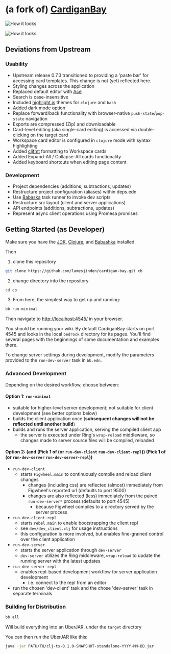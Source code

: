 # (a fork of) [CardiganBay](https://github.com/interstar/cardigan-bay)

![How it looks](https://github-production-user-asset-6210df.s3.amazonaws.com/7298563/251646162-117b5389-a9d5-4621-8b0f-d055a2578bf0.png)

![How it looks](https://github-production-user-asset-6210df.s3.amazonaws.com/7298563/251645715-0c2951b3-77fc-4646-a87c-ec94cc9bbb59.png)

## Deviations from Upstream

### Usability

* Upstream release 0.7.3 transitioned to providing a 'paste bar' for accessing card templates. This change is not (yet) reflected here.
* Styling changes across the application
* Replaced default editor with [Ace](https://ace.c9.io/)
* Search is case-insensitive
* Included [highlight.js](https://highlightjs.org/) themes for `clojure` and `bash`
* Added dark mode option
* Replace forward/back functionality with browser-native `push-state`/`pop-state` navigation
* Exports are compressed (Zip) and downloadable
* Card-level editing (aka single-card editing) is accessed via double-clicking on the target card
* Workspace card editor is configured in `clojure` mode with syntax highlighting
* Added [cljfmt](https://github.com/weavejester/cljfmt) formatting to Workspace cards
* Added Expand-All / Collapse-All cards functionality 
* Added keyboard shortcuts when editing page content

### Development

* Project dependencies (additions, subtractions, updates)
* Restructure project configuration (aliases) within deps.edn
* Use [Babaska](https://book.babashka.org/#tasks) task runner to invoke dev scripts
* Restructure src layout (client and server applications)
* API endpoints (additions, subtractions, updates)
* Represent async client operations using Promesa promises

## Getting Started (as Developer)

Make sure you have the [JDK](https://openjdk.org/install/), [Clojure](https://clojure.org/guides/install_clojure), and [Babashka](https://github.com/babashka/babashka#installation) installed.

Then

1. clone this repository
```bash
git clone https://github.com/lamesjinden/cardigan-bay.git cb
```
2. change directory into the repository
```bash
cd cb
```
3. From here, the simplest way to get up and running:
```bash
bb run-minimal
```

Then navigate to [http://localhost:4545/](http://localhost:4545/) in your browser.

You should be running your wiki. By default CardiganBay starts on port 4545 and looks in the local `bedrock` directory for its pages. You'll find several pages with the beginnings of some documentation and examples there.

To change server settings during development, modify the parameters provided to the `run-dev-server` task in `bb.edn`.

### Advanced Development

Depending on the desired workflow, choose between:

#### Option 1: `run-minimal`
  * suitable for higher-level server development; not suitable for client development (see better options below) 
  * builds the client application once (**subsequent changes will not be reflected until another build**)
  * builds and runs the server application, serving the compiled client app
    * the server is executed under Ring's `wrap-reload` middleware, so changes made to server source files will be compiled, reloaded

#### Option 2: (and (Pick 1 of (or `run-dev-client` `run-dev-client-repl`)) (Pick 1 of (or `run-dev-server` `run-dev-server-repl`))
  * `run-dev-client`
    * starts `Figwheel.main` to continuously compile and reload client changes
      * changes (including css) are reflected (almost) immediately from Figwheel's reported url (defaults to port 9500)
      * changes are also reflected (less) immediately from the paired `run-dev-server*` process (defaults to port 4545)
        * because Figwheel compiles to a directory served by the server process
  * `run-dev-client-repl`
    * starts `rebel.main` to enable bootstrapping the client repl
    * see `dev/dev_client.clj` for usage instructions
    * this configuration is more involved, but enables fine-grained control over the client application
  * `run-dev-server`
    * starts the server application through `dev-server`
    * `dev-server` utilizes the Ring middleware, `wrap-reload` to update the running server with the latest updates
  * `run-dev-server-repl`
    * enables repl-based development workflow for server application development
      * i.e. connect to the repl from an editor
  * run the chosen 'dev-client' task and the chose 'dev-server' task in separate terminals 

### Building for Distribution

```bash
bb all
```

Will build everything into an UberJAR, under the `target` directory

You can then run the UberJAR like this:

```bash
java -jar PATH/TO/clj-ts-0.1.0-SNAPSHOT-standalone-YYYY-MM-DD.jar
```
